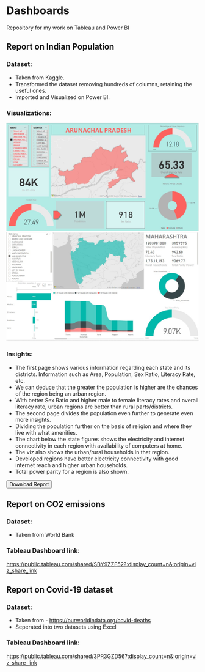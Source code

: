 # Dashboards
Repository for my work on Tableau and Power BI 

## Report on Indian Population
### Dataset:
- Taken from Kaggle.
- Transformed the dataset removing hundreds of columns, retaining the useful ones.
- Imported and Visualized on Power BI.  
### Visualizations:
<img src="https://github.com/AnityaGan9urde/Dashboards/blob/main/images/population_2%20(2).jpg"></img><br>
<img src="https://github.com/AnityaGan9urde/Dashboards/blob/main/images/population_2%20(1).jpg"></img>
### Insights:
- The first page shows various information regarding each state and its districts. Information such as Area, Population, Sex Ratio, Literacy Rate, etc.
- We can deduce that the greater the population is higher are the chances of the region being an urban region.
- With better Sex Ratio and higher male to female literacy rates and overall literacy rate, urban regions are better than rural parts/districts.
- The second page divides the population even further to generate even more insights.
- Dividing the population further on the basis of religion and where they live with what amenities.
- The chart below the state figures shows the electricity and internet connectivity in each region with availability of computers at home.
- The viz also shows the urban/rural households in that region.
- Developed regions have better electricity connectivity with good internet reach and higher urban households.
- Total power parity for a region is also shown.

<a href="https://github.com/AnityaGan9urde/Dashboards/blob/main/dashboards/indian_popu.pbix"><button>Download Report</button></a>

## Report on CO2 emissions
### Dataset:
- Taken from World Bank
### Tableau Dashboard link:
https://public.tableau.com/shared/SBY9ZZF52?:display_count=n&:origin=viz_share_link

## Report on Covid-19 dataset
### Dataset:
- Taken from - https://ourworldindata.org/covid-deaths
- Seperated into two datasets using Excel
### Tableau Dashboard link:
https://public.tableau.com/shared/3PR3GZD56?:display_count=n&:origin=viz_share_link
